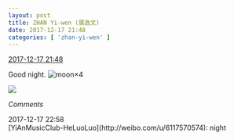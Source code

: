 ```yaml
---
layout: post
title: ZHAN Yi-wen (展逸文)
date: 2017-12-17 21:48
categories: [ 'zhan-yi-wen' ]
---
```


<div class="weibo-info">
  <a href="https://weibo.com/6108090526/FA6S941dv">2017-12-17 21:48</a>
</div>

Good night. ![moon](https://img.t.sinajs.cn/t4/appstyle/expression/ext/normal/b9/moon.gif)×4

<!-- more -->

<a href="https://wx2.sinaimg.cn/mw690/006FmVn8ly1fmk3pu5w4uj30zk0qoq8z.jpg">
  <img class="weibo-pic-preview-h" src="//wx2.sinaimg.cn/orj360/006FmVn8ly1fmk3pu5w4uj30zk0qoq8z.jpg" />
</a>

*Comments*

<div class="weibo-info">2017-12-17 22:58</div>
[YiAnMusicClub-HeLuoLuo](http://weibo.com/u/6117570574): night
